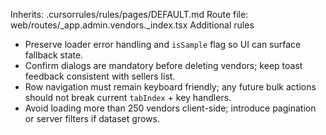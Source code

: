 Inherits: .cursorrules/rules/pages/DEFAULT.md
Route file: web/routes/_app.admin.vendors._index.tsx
Additional rules
- Preserve loader error handling and `isSample` flag so UI can surface fallback state.
- Confirm dialogs are mandatory before deleting vendors; keep toast feedback consistent with sellers list.
- Row navigation must remain keyboard friendly; any future bulk actions should not break current `tabIndex` + key handlers.
- Avoid loading more than 250 vendors client-side; introduce pagination or server filters if dataset grows.

